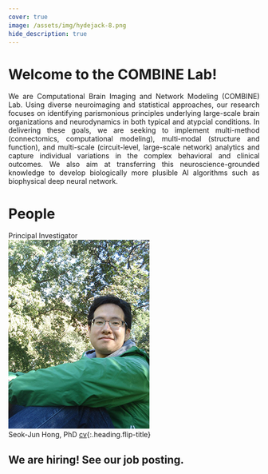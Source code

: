 ```yaml
---
cover: true
image: /assets/img/hydejack-8.png
hide_description: true
---
```


# Welcome to the COMBINE Lab!
<div style="text-align:justify">We are Computational Brain Imaging and Network Modeling (COMBINE) Lab. Using diverse neuroimaging and statistical approaches, our research focuses on identifying parismonious principles underlying large-scale brain organizations and neurodynamics in both typical and atypcial conditions. In delivering these goals, we are seeking to implement multi-method (connectomics, computational modeling), multi-modal (structure and function), and multi-scale (circuit-level, large-scale network) analytics and capture individual variations in the complex behavioral and clinical outcomes. We also aim at transferring this neuroscience-grounded knowledge to develop biologically more plusible AI algorithms such as biophysical deep neural network.</div>

# People
Principal Investigator<br/>
![principal investigator](/assets/img/hong_seok_jun.jpg)<br/>
Seok-Jun Hong, PhD [cv]{:.heading.flip-title}<br/>

## We are hiring! See our job posting.

[cv]: resume.md
